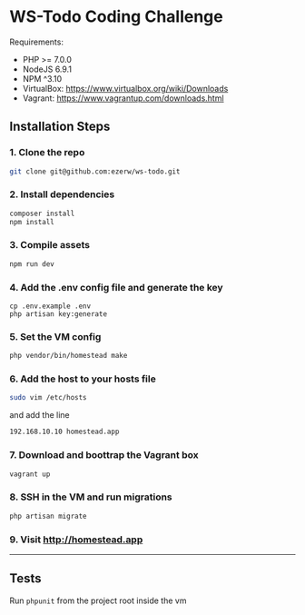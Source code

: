 # WS-Todo Coding Challenge

Requirements:
- PHP >= 7.0.0
- NodeJS 6.9.1
- NPM ^3.10
- VirtualBox: https://www.virtualbox.org/wiki/Downloads
- Vagrant: https://www.vagrantup.com/downloads.html

## Installation Steps

### 1. Clone the repo
```bash
git clone git@github.com:ezerw/ws-todo.git
```

### 2. Install dependencies
```bash
composer install
npm install
```

### 3. Compile assets
```bash
npm run dev 
```

### 4. Add the .env config file and generate the key
```
cp .env.example .env
php artisan key:generate
```

### 5. Set the VM config
```bash
php vendor/bin/homestead make
```

### 6. Add the host to your hosts file
```bash
sudo vim /etc/hosts

```
and add the line

```bash
192.168.10.10 homestead.app
```

### 7. Download and boottrap the Vagrant box
```bash
vagrant up
```

### 8. SSH in the VM and run migrations
```bash
php artisan migrate
```

### 9. Visit http://homestead.app

<hr>

## Tests
Run `phpunit` from the project root inside the vm

